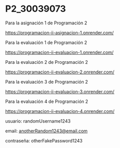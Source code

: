 # P2_30039073
Para la asignación 1 de Programación 2

https://programacion-ii-asignacion-1.onrender.com/

Para la evaluación 1 de Programación 2

https://programacion-ii-evaluacion-1.onrender.com/

Para la evaluación 2 de Programación 2

https://programacion-ii-evaluacion-2.onrender.com/

Para la evaluación 3 de Programación 2

https://programacion-ii-evaluacion-3.onrender.com/

Para la evaluación 4 de Programación 2

https://programacion-ii-evaluacion-4.onrender.com/

usuario: randomUsername1243

email: anotherRandom1243@email.com

contraseña: otherFakePassword1243

